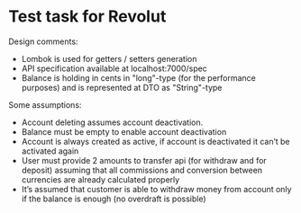# Test task for Revolut

Design comments:
- Lombok is used for getters / setters generation
- API specification available at localhost:7000/spec
- Balance is holding in cents in "long"-type (for the performance purposes) and is represented at DTO as "String"-type

Some assumptions:
- Account deleting assumes account deactivation. 
- Balance must be empty to enable account deactivation
- Account is always created as active, if account is deactivated  it can’t be activated again
- User must provide 2 amounts to transfer api (for withdraw and for deposit) assuming that all 
commissions and conversion between currencies are already calculated properly
- It’s assumed that customer is able to withdraw money from account only if the balance is enough (no overdraft is possible)